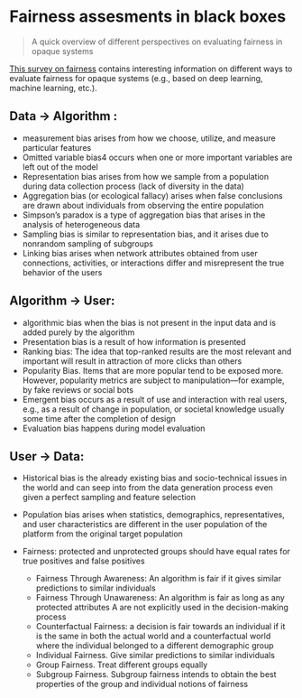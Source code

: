 # Fairness assesments in black boxes
> A quick overview of different perspectives on evaluating fairness in opaque systems

[This survey on fairness](https://arxiv.org/pdf/1908.09635.pdf) contains interesting information on different ways to evaluate fairness for opaque systems (e.g., based on deep learning, machine learning, etc.).

## Data -> Algorithm :

  * measurement bias arises from how we choose, utilize, and measure particular features
  * Omitted variable bias4 occurs when one or more important variables are left out of the model
  * Representation bias arises from how we sample from a population during data collection process (lack of diversity in the data)
  * Aggregation bias (or ecological fallacy) arises when false conclusions are drawn about individuals from observing the entire population
  * Simpson’s paradox is a type of aggregation bias that arises in the analysis of heterogeneous data
  * Sampling bias is similar to representation bias, and it arises due to nonrandom sampling of subgroups
  * Linking bias arises when network attributes obtained from user connections, activities, or interactions differ and misrepresent the true behavior of the users

## Algorithm -> User:
  * algorithmic bias when the bias is not present in the input data and is added purely by the algorithm
  * Presentation bias is a result of how information is presented
  * Ranking bias: The idea that top-ranked results are the most relevant and important will result in attraction of more clicks than others
  * Popularity Bias. Items that are more popular tend to be exposed more. However, popularity metrics are subject to manipulation—for example, by fake reviews or social bots
  * Emergent bias occurs as a result of use and interaction with real users, e.g., as a result of change in population, or societal knowledge usually some time after the completion of design
  * Evaluation bias happens during model evaluation

## User -> Data:
  * Historical bias is the already existing bias and socio-technical issues in the world and can seep into from the data generation process even given a perfect sampling and feature selection
  * Population bias arises when statistics, demographics, representatives, and user characteristics are different in the user population of the platform from the original target population

  * Fairness: protected and unprotected groups should have equal rates for true positives and false positives
    * Fairness Through Awareness: An algorithm is fair if it gives similar predictions to similar individuals
    * Fairness Through Unawareness: An algorithm is fair as long as any protected attributes A are not explicitly used in the decision-making process
    * Counterfactual Fairness: a decision is fair towards an individual if it is the same in both the actual world and a counterfactual world where the individual belonged to a different demographic group
    * Individual Fairness. Give similar predictions to similar individuals
    * Group Fairness. Treat different groups equally
    * Subgroup Fairness. Subgroup fairness intends to obtain the best properties of the group and individual notions of fairness

